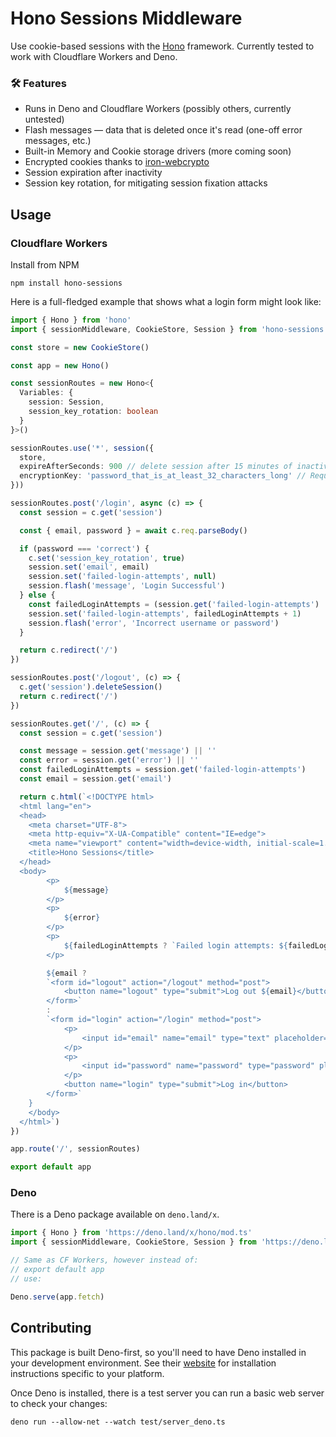 # Hono Sessions Middleware
Use cookie-based sessions with the [Hono](https://hono.dev/) framework. Currently tested to work with Cloudflare Workers and Deno.

### 🛠️ Features
- Runs in Deno and Cloudflare Workers (possibly others, currently untested)
- Flash messages — data that is deleted once it's read (one-off error messages, etc.)
- Built-in Memory and Cookie storage drivers (more coming soon)
- Encrypted cookies thanks to [iron-webcrypto](https://github.com/brc-dd/iron-webcrypto)
- Session expiration after inactivity
- Session key rotation, for mitigating session fixation attacks

## Usage

### Cloudflare Workers

Install from NPM
```
npm install hono-sessions
```

Here is a full-fledged example that shows what a login form might look like:

```ts
import { Hono } from 'hono'
import { sessionMiddleware, CookieStore, Session } from 'hono-sessions'

const store = new CookieStore()

const app = new Hono()

const sessionRoutes = new Hono<{
  Variables: {
    session: Session,
    session_key_rotation: boolean
  }
}>()

sessionRoutes.use('*', session({
  store,
  expireAfterSeconds: 900 // delete session after 15 minutes of inactivity
  encryptionKey: 'password_that_is_at_least_32_characters_long' // Required while using CookieStore. Please use a secure, un-guessable password!
}))

sessionRoutes.post('/login', async (c) => {
  const session = c.get('session')

  const { email, password } = await c.req.parseBody()

  if (password === 'correct') {
    c.set('session_key_rotation', true)
    session.set('email', email)
    session.set('failed-login-attempts', null)
    session.flash('message', 'Login Successful')
  } else {
    const failedLoginAttempts = (session.get('failed-login-attempts') || 0) as number
    session.set('failed-login-attempts', failedLoginAttempts + 1)
    session.flash('error', 'Incorrect username or password')
  }

  return c.redirect('/')
})

sessionRoutes.post('/logout', (c) => {
  c.get('session').deleteSession()
  return c.redirect('/')
})

sessionRoutes.get('/', (c) => {
  const session = c.get('session')

  const message = session.get('message') || ''
  const error = session.get('error') || ''
  const failedLoginAttempts = session.get('failed-login-attempts')
  const email = session.get('email')

  return c.html(`<!DOCTYPE html>
  <html lang="en">
  <head>
    <meta charset="UTF-8">
    <meta http-equiv="X-UA-Compatible" content="IE=edge">
    <meta name="viewport" content="width=device-width, initial-scale=1.0">
    <title>Hono Sessions</title>
  </head>
  <body>
        <p>
            ${message}
        </p>
        <p>
            ${error}
        </p>
        <p>
            ${failedLoginAttempts ? `Failed login attempts: ${failedLoginAttempts}` : ''}
        </p>

        ${email ? 
        `<form id="logout" action="/logout" method="post">
            <button name="logout" type="submit">Log out ${email}</button>
        </form>`
        : 
        `<form id="login" action="/login" method="post">
            <p>
                <input id="email" name="email" type="text" placeholder="you@email.com">
            </p>
            <p>
                <input id="password" name="password" type="password" placeholder="password">
            </p>
            <button name="login" type="submit">Log in</button>
        </form>` 
    }
    </body>
  </html>`)
})

app.route('/', sessionRoutes)

export default app
```

### Deno

There is a Deno package available on `deno.land/x`.

```ts
import { Hono } from 'https://deno.land/x/hono/mod.ts'
import { sessionMiddleware, CookieStore, Session } from 'https://deno.land/x/hono_sessions/mod.ts'

// Same as CF Workers, however instead of:
// export default app
// use:

Deno.serve(app.fetch)
```

## Contributing

This package is built Deno-first, so you'll need to have Deno installed in your development environment. See their [website](https://deno.com/) for installation instructions specific to your platform.

Once Deno is installed, there is a test server you can run a basic web server to check your changes:

```
deno run --allow-net --watch test/server_deno.ts
```